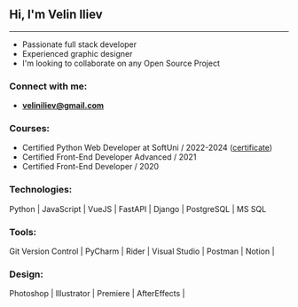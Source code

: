 [//]: # (<img src="./logos/github-newheader2.png" alt="Python">)

## Hi, I'm Velin Iliev
<hr>

- Passionate full stack developer
- Experienced graphic designer
- I'm looking to collaborate on any Open Source Project

### Connect with me:

- **veliniliev@gmail.com**

### Courses:

- Certified Python Web Developer at SoftUni / 2022-2024 ([certificate])
- Certified Front-End Developer Advanced / 2021
- Certified Front-End Developer / 2020

### Technologies:
<p>
    <span>Python</span> | 
    <span>JavaScript</span> |
    <span>VueJS</span> |
    <span>FastAPI</span> |
    <span>Django</span> |
    <span>PostgreSQL</span> |
    <span>MS SQL</span>
</p>


### Tools:
<p>
    <span>Git Version Control |</span> 
    <span> PyCharm |</span> 
    <span> Rider |</span> 
    <span> Visual Studio |</span>
    <span> Postman |</span>
    <span> Notion |</span>
</p>

### Design:

<p>
    <span>Photoshop</span> |
    <span>Illustrator</span> |
    <span>Premiere</span> |
    <span>AfterEffects</span> |
</p>

[//]: # (<hr>)

[//]: # (<img height="160" src="https://github-readme-stats-git-masterrstaa-rickstaa.vercel.app/api/top-langs/?username=VelinIliev&layout=compact&text_color=FFFFFF&bg_color=09131B&hide_border=true" />)

[see my progress]:https://github.com/VelinIliev/SoftUni-Python-Full-Stack-Developer-progress

[certificate]: https://softuni.bg/certificates/details/191128/8aab45c5